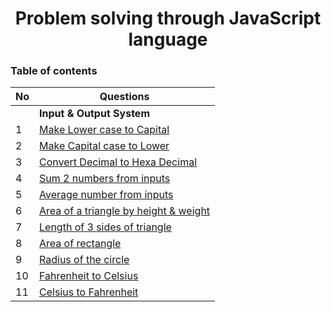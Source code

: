 <h1 align="center">Problem solving through JavaScript language</h1>

<h3>Table of contents </h3>

| No | Questions | 
| --- | --- |
|| **Input & Output System** | 
| 1 | [Make Lower case to Capital](#make-lower-case-to-capital) | 
| 2 | [Make Capital case to Lower](#make-capital-case-to-lower)|
| 3 | [Convert Decimal to Hexa Decimal](#decimal-to-hexa-decimal)|
| 4 | [Sum 2 numbers from inputs](#sum-2-numbers-from-inputs)|
| 5 | [Average number from inputs](#average-number-from-inputs)|
| 6 | [Area of a triangle by height & weight](#area-of-a-triangle-from-inputs)|
| 7 | [Length of 3 sides of triangle](#length-of-3-sides-of-a-triangle ) | 
| 8 | [Area of rectangle ](#area-of-rectangle) | 
| 9 | [Radius of the circle](#radius-of-the-circle) | 
| 10 | [Fahrenheit to Celsius ](#fahrenheit-to-celsius) | 
| 11 | [Celsius to Fahrenheit](#celsius-to-fahrenheit) |

